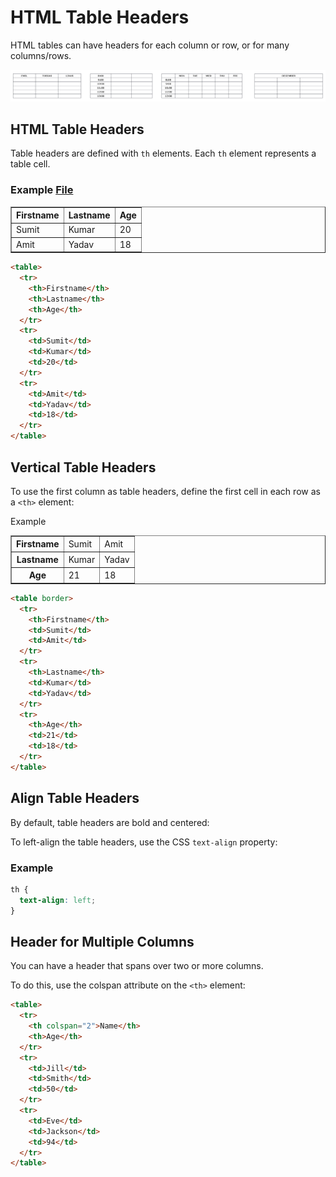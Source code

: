 # HTML Table Headers
HTML tables can have headers for each column or row, or for many columns/rows.

![Alt text](image-12.png)

## HTML Table Headers
Table headers are defined with `th` elements. Each `th` element represents a table cell.

### Example [File](Table_Headers.html)
<table border>
  <tr>
    <th>Firstname</th>
    <th>Lastname</th>
    <th>Age</th>
  </tr>
  <tr>
    <td>Sumit</td>
    <td>Kumar</td>
    <td>20</td>
  </tr>
  <tr>
    <td>Amit</td>
    <td>Yadav</td>
    <td>18</td>
  </tr>
</table>

```html
<table>
  <tr>
    <th>Firstname</th>
    <th>Lastname</th>
    <th>Age</th>
  </tr>
  <tr>
    <td>Sumit</td>
    <td>Kumar</td>
    <td>20</td>
  </tr>
  <tr>
    <td>Amit</td>
    <td>Yadav</td>
    <td>18</td>
  </tr>
</table>
```
## Vertical Table Headers
To use the first column as table headers, define the first cell in each row as a `<th>` element:

Example
<table border>
  <tr>
    <th>Firstname</th>
    <td>Sumit</td>
    <td>Amit</td>
  </tr>
  <tr>
    <th>Lastname</th>
    <td>Kumar</td>
    <td>Yadav</td>
  </tr>
  <tr>
    <th>Age</th>
    <td>21</td>
    <td>18</td>
  </tr>
</table>

```html
<table border>
  <tr>
    <th>Firstname</th>
    <td>Sumit</td>
    <td>Amit</td>
  </tr>
  <tr>
    <th>Lastname</th>
    <td>Kumar</td>
    <td>Yadav</td>
  </tr>
  <tr>
    <th>Age</th>
    <td>21</td>
    <td>18</td>
  </tr>
</table>
```

## Align Table Headers
By default, table headers are bold and centered:


To left-align the table headers, use the CSS `text-align` property:

### Example
```css
th {
  text-align: left;
}
```
## Header for Multiple Columns
You can have a header that spans over two or more columns.


To do this, use the colspan attribute on the `<th>` element:
```html
<table>
  <tr>
    <th colspan="2">Name</th>
    <th>Age</th>
  </tr>
  <tr>
    <td>Jill</td>
    <td>Smith</td>
    <td>50</td>
  </tr>
  <tr>
    <td>Eve</td>
    <td>Jackson</td>
    <td>94</td>
  </tr>
</table>
```